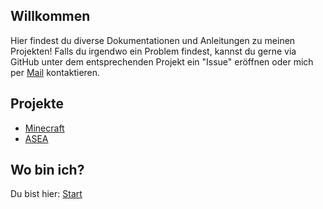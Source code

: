 ## Willkommen

Hier findest du diverse Dokumentationen und Anleitungen zu meinen Projekten!
Falls du irgendwo ein Problem findest, kannst du gerne via GitHub unter dem entsprechenden Projekt ein "Issue" eröffnen oder mich per [Mail](mailto:rafaelurben+github@gmail.com) kontaktieren.

## Projekte

- [Minecraft](https://rafaelurben.github.io/minecraft)
- [ASEA](https://rafaelurben.github.io/pages-asea)


## Wo bin ich?

Du bist hier: [Start](https://rafaelurben.github.io)
